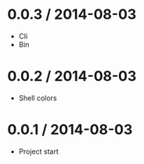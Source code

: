 0.0.3 / 2014-08-03
==================

  * Cli
  * Bin

0.0.2 / 2014-08-03
==================

  * Shell colors

0.0.1 / 2014-08-03
==================

  * Project start
